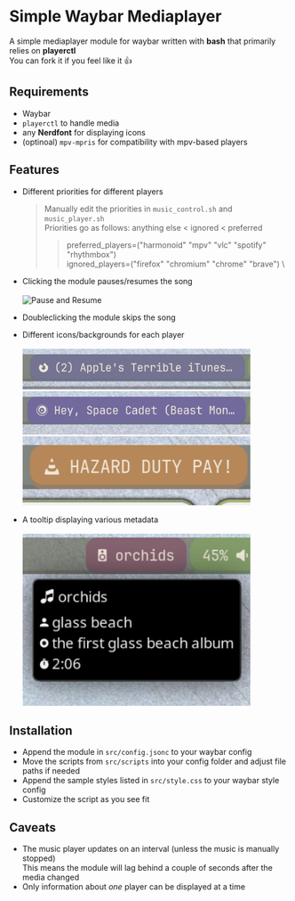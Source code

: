 # Simple Waybar Mediaplayer

A simple mediaplayer module for waybar written with **bash** that primarily relies on **playerctl** \
You can fork it if you feel like it 👍

## Requirements
- Waybar
- `playerctl` to handle media
- any **Nerdfont** for displaying icons
- (optinoal) `mpv-mpris` for compatibility with mpv-based players


## Features
- Different priorities for different players
	> Manually edit the priorities in `music_control.sh` and `music_player.sh` \
	> Priorities go as follows: anything else < ignored < preferred
	>> preferred_players=("harmonoid"  "mpv"  "vlc"  "spotify"  "rhythmbox") \
	>> ignored_players=("firefox"  "chromium"  "chrome"  "brave") \

- Clicking the module pauses/resumes the song \
	</br> <img src="https://github.com/explo-gr/simple-waybar-mediaplayer/blob/main/showcase/pause_resume.gif" alt="Pause and Resume" width="410"> </br>
- Doubleclicking the module skips the song
- Different icons/backgrounds for each player \
	</br> <img src="https://github.com/explo-gr/simple-waybar-mediaplayer/blob/main/showcase/firefox.png" alt="Firefox" width="410">
	</br> <img src="https://github.com/explo-gr/simple-waybar-mediaplayer/blob/main/showcase/mpv.png" alt="Mpv" width="410">
	</br> <img src="https://github.com/explo-gr/simple-waybar-mediaplayer/blob/main/showcase/vlc.png" alt="Vlc" width="410"> </br>
- A tooltip displaying various metadata \
	</br> <img src="https://github.com/explo-gr/simple-waybar-mediaplayer/blob/main/showcase/song_information.png" alt="Metadata"  width="410"> </br>

## Installation
- Append the module in `src/config.jsonc` to your waybar config
- Move the scripts from `src/scripts` into your config folder and adjust file paths if needed
- Append the sample styles listed in `src/style.css` to your waybar style config
- Customize the script as you see fit

## Caveats
- The music player updates on an interval (unless the music is manually stopped) \
This means the module will lag behind a couple of seconds after the media changed
- Only information about *one* player can be displayed at a time
